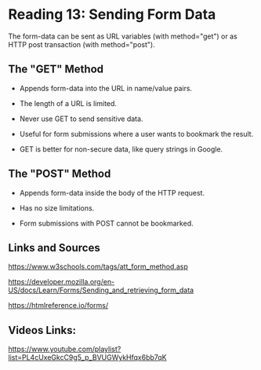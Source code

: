 # Reading 13: Sending Form Data

The form-data can be sent as URL variables (with method="get") or as HTTP post transaction (with method="post").

## The "GET" Method

- Appends form-data into the URL in name/value pairs.

- The length of a URL is limited.

- Never use GET to send sensitive data.

- Useful for form submissions where a user wants to bookmark the result.

- GET is better for non-secure data, like query strings in Google.

## The "POST" Method

- Appends form-data inside the body of the HTTP request.

- Has no size limitations.

- Form submissions with POST cannot be bookmarked.

## Links and Sources

https://www.w3schools.com/tags/att_form_method.asp

https://developer.mozilla.org/en-US/docs/Learn/Forms/Sending_and_retrieving_form_data

https://htmlreference.io/forms/

## Videos Links:

https://www.youtube.com/playlist?list=PL4cUxeGkcC9g5_p_BVUGWykHfqx6bb7qK



